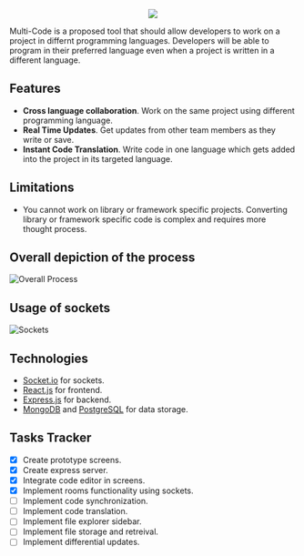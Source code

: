 <p align="center">
  <img src="https://github.com/AR-LABS-CPP/multi-code/assets/70814565/58a0ed4d-abeb-425b-abd2-5eb664ff2895">
</p>

Multi-Code is a proposed tool that should allow developers to work on a project in differnt programming languages. Developers will be able to program in their preferred language even when a project is written in a different language.

## Features
- **Cross language collaboration**. Work on the same project using different programming language.
- **Real Time Updates**. Get updates from other team members as they write or save.
- **Instant Code Translation**. Write code in one language which gets added into the project in its targeted language.

## Limitations
- You cannot work on library or framework specific projects. Converting library or framework specific code is complex and requires more thought process.

## Overall depiction of the process
![Overall Process](https://github.com/AR-LABS-CPP/multi-code/assets/70814565/d0fab693-dac0-41ce-8ba9-221c0fde387d)

## Usage of sockets
![Sockets](https://github.com/AR-LABS-CPP/multi-code/assets/70814565/de9a0557-5885-4de3-ba10-4c0b8fde0c42)

## Technologies
- [Socket.io](https://socket.io/) for sockets.
- [React.js](https://react.dev/) for frontend.
- [Express.js](https://expressjs.com/) for backend.
- [MongoDB](https://www.mongodb.com/) and [PostgreSQL](https://www.postgresql.org/) for data storage.

## Tasks Tracker
- [x] Create prototype screens.
- [x] Create express server.
- [x] Integrate code editor in screens.
- [x] Implement rooms functionality using sockets.
- [ ] Implement code synchronization.
- [ ] Implement code translation.
- [ ] Implement file explorer sidebar.
- [ ] Implement file storage and retreival.
- [ ] Implement differential updates.
